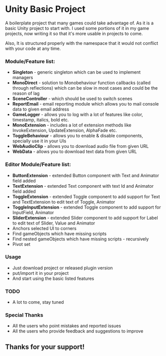 # Unity Basic Project #

A boilerplate project that many games could take advantage of. As it is a basic Unity project to start with. I used some portions of it in my game projects, now writing it so that it's more usable in projects to come.

Also, It is structured properly with the namespace that it would not conflict with your code at any time.

### Module/Feature list: ###
* **Singleton** - generic singleton which can be used to implement managers
* **MonoDirect** - solution to Monobehaviour function callbacks (called through reflections) which can be slow in most cases and could be the reason of lag
* **SceneController** - which should be used to switch scenes
* **ReportEmail** - email reporting module which allows you to mail console data to given email address
* **GameLogger** - allows you to log with a lot of features like color, timestamp, italics, bold etc.
* **MonoExtension** - includes a lot of extension methods like InvokeExtension, UpdateExtension, AlphaFade etc.
* **ToggleBehaviour** - allows you to enable & disable components, specially use it in your UIs
* **WebAudioClip** - allows you to download audio file from given URL
* **WebData** - allows you to download text data from given URL

### Editor Module/Feature list: ###
* **ButtonExtension** - extended Button component with Text and Animator field added
* **TextExtension** - extended Text component with text Id and Animator field added
* **ToggleExtension** - extended Toggle component to add support for Text and TextExtension to edit text of Toggle, Animator 
* **ToggleInputExtension** - extended Toggle component to add support for InputField, Animator 
* **SliderExtension** - extended Slider component to add support for Label to edit text of Slider, Value and Animator 
* Anchors selected UI to corners
* Find gameObjects which have missing scripts
* Find nested gameObjects which have missing scripts - recursively
* Pivot set

### Usage ###
* Just download project or released plugin version
* put/import it in your project
* And start using the basic listed features

### TODO ###
* A lot to come, stay tuned

### Special Thanks ###
* All the users who point mistakes and reported issues
* All the users who provide feedback and suggestions to improve


## Thanks for your support! ##